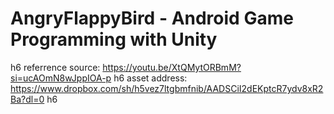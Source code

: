 # AngryFlappyBird - Android Game Programming with Unity

h6 referrence source: https://youtu.be/XtQMytORBmM?si=ucAOmN8wJppIOA-p
h6 asset address: https://www.dropbox.com/sh/h5vez7ltgbmfnib/AADSCiI2dEKptcR7ydv8xR2Ba?dl=0
h6 
